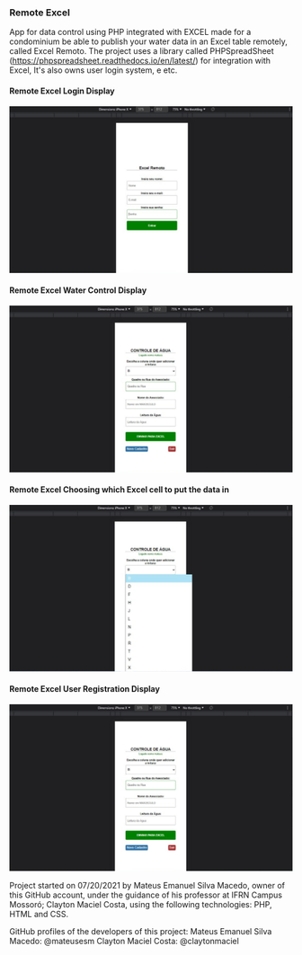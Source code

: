 ### Remote Excel

App for data control using PHP integrated with EXCEL made for a condominium be able to publish your water data in an Excel table remotely, called Excel Remoto. The project uses a library called PHPSpreadSheet (https://phpspreadsheet.readthedocs.io/en/latest/) for integration with Excel, It's also owns user login system, e etc.

#### Remote Excel Login Display
![Remote Excel Login Display](./project-img/remote-excel-1.jpg)

#### Remote Excel Water Control Display
![Remote Excel Water Control Display](./project-img/remote-excel-2.jpg)

#### Remote Excel Choosing which Excel cell to put the data in
![Remote Excel Choosing which Excel cell to put the data in](./project-img/remote-excel-3.jpg)

#### Remote Excel User Registration Display
![Remote Excel User Registration Display](./project-img/remote-excel-2.jpg)

Project started on 07/20/2021 by Mateus Emanuel Silva Macedo, owner of this GitHub account, under the guidance of his professor at IFRN Campus Mossoró; Clayton Maciel Costa, using the following technologies: PHP, HTML and CSS.

GitHub profiles of the developers of this project:
Mateus Emanuel Silva Macedo: @mateusesm
Clayton Maciel Costa: @claytonmaciel
